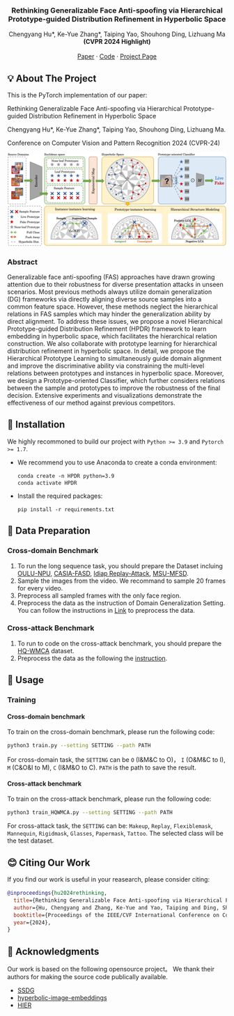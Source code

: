 
<h3 align="center">Rethinking Generalizable Face Anti-spoofing via Hierarchical Prototype-guided Distribution Refinement in Hyperbolic Space</h3>

  <p align="center">
    Chengyang Hu*, Ke-Yue Zhang*, Taiping Yao, Shouhong Ding, Lizhuang Ma
    <br />
    <a><strong>(CVPR 2024 Highlight)</strong></a>
    <br />
    <br />
    <a href="https://ojs.aaai.org/index.php/AAAI/article/view/27992">Paper</a>
    ·
    <a href="https://github.com/github_username/repo_name/issues/new?labels=bug&template=bug-report---.md">Code</a>
    ·
    <a href="https://github.com/github_username/repo_name/issues/new?labels=enhancement&template=feature-request---.md">Project Page</a>
  </p>
</div>




<!-- ABOUT THE PROJECT -->
## 💡 About The Project

This is the PyTorch implementation of our paper:

Rethinking Generalizable Face Anti-spoofing via Hierarchical Prototype-guided Distribution Refinement in Hyperbolic Space

Chengyang Hu*, Ke-Yue Zhang*, Taiping Yao, Shouhong Ding, Lizhuang Ma.

Conference on Computer Vision and Pattern Recognition 2024 (CVPR-24)

![Framework](./assets/framework.png)

### Abstract

Generalizable face anti-spoofing (FAS) approaches have drawn growing attention due to their robustness for diverse presentation attacks in unseen scenarios. Most previous methods always utilize domain generalization (DG) frameworks via directly aligning diverse source samples into a common feature space. However, these methods neglect the hierarchical relations in FAS samples which may hinder the generalization ability by direct alignment. To address these issues, we propose a novel Hierarchical Prototype-guided Distribution Refinement (HPDR) framework to learn embedding in hyperbolic space, which facilitates the hierarchical relation construction. We also collaborate with prototype learning for hierarchical distribution refinement in hyperbolic space. In detail, we propose the Hierarchical Prototype Learning to simultaneously guide domain alignment and improve the discriminative ability via constraining the multi-level relations between prototypes and instances in hyperbolic space.
Moreover, we design a Prototype-oriented Classifier, which further considers relations between the sample and prototypes to improve the robustness of the final decision. Extensive experiments and visualizations demonstrate the effectiveness of our method against previous competitors.


<!-- GETTING STARTED -->

## 🔧 Installation

We highly recommoned to build our project with `Python >= 3.9` and `Pytorch >= 1.7`.

* We recommend you to use Anaconda to create a conda environment:
  ```shell
  conda create -n HPDR python=3.9
  conda activate HPDR
  ```
* Install the required packages:
  ```shell
  pip install -r requirements.txt
  ```


<!-- USAGE EXAMPLES -->
## 🎇 Data Preparation

### Cross-domain Benchmark

1. To run the long sequence task, you should prepare the Dataset incluing [OULU-NPU](https://ieeexplore.ieee.org/document/7961798), [CASIA-FASD](http://www.cbsr.ia.ac.cn/users/jjyan/ZHANG-ICB2012.pdf), [Idiap Replay-Attack](http://publications.idiap.ch/downloads/papers/2012/Chingovska_IEEEBIOSIG2012_2012.pdf), [MSU-MFSD](http://biometrics.cse.msu.edu/Publications/Face/WenHanJain_FaceSpoofDetection_TIFS15.pdf).
2. Sample the images from the video. We recommand to sample 20 frames for every video.
3. Preprocess all sampled frames with the only face region.
4. Preprocess the data as the instruction of Domain Generalization Setting. You can follow the instructions in [Link](https://github.com/taylover-pei/SSDG-CVPR2020) to preprocess the data.

### Cross-attack Benchmark
1. To run to code on the cross-attack benchmark, you should prepare the [HQ-WMCA](https://www.idiap.ch/en/dataset/hq-wmca) dataset.
2. Preprocess the data as the following the [instruction](http://publications.idiap.ch/downloads/papers/2020/Heusch_TBIOM_2020.pdf).



<!-- ROADMAP -->
## 🏃 Usage

### Training

#### Cross-domain benchmark

To train on the cross-domain benchmark, please run the following code:

```sh
python3 train.py --setting SETTING --path PATH
```
For cross-domain task, the `SETTING` can be `O` (I&M&C to O)， `I` (O&M&C to I), `M` (C&O&I to M), `C` (I&M&O to C). `PATH` is the path to save the result.

#### Cross-attack benchmark

To train on the cross-attack benchmark, please run the following code:

```sh
python3 train_HQWMCA.py --setting SETTING --path PATH
```

For cross-attack task, the `SETTING` can be: `Makeup`, `Replay`, `Flexiblemask`, `Mannequin`, `Rigidmask`, `Glasses`, `Papermask`, `Tattoo`. The selected class will be the test dataset.


<!-- CONTRIBUTING -->
## 😊 Citing Our Work

If you find our work is useful in your reasearch, please consider citing:
```bib
@inproceedings{hu2024rethinking,
  title={Rethinking Generalizable Face Anti-spoofing via Hierarchical Prototype-guided Distribution Refinement in Hyperbolic Space},
  author={Hu, Chengyang and Zhang, Ke-Yue and Yao, Taiping and Ding, Shouhong and Ma, Lizhuang},
  booktitle={Proceedings of the IEEE/CVF International Conference on Computer Vision},
  year={2024},
}
```


<!-- ACKNOWLEDGMENTS -->
## 🙏 Acknowledgments
Our work is based on the following opensource project。 We thank their authors for making the source code publically available.
* [SSDG](https://github.com/taylover-pei/SSDG-CVPR2020)
* [hyperbolic-image-embeddings](https://github.com/leymir/hyperbolic-image-embeddings)
* [HIER](https://github.com/tjddus9597/HIER-CVPR23)

